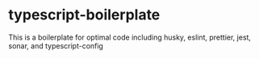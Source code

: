 # typescript-boilerplate
This is a boilerplate for optimal code including husky, eslint, prettier, jest, sonar, and typescript-config
